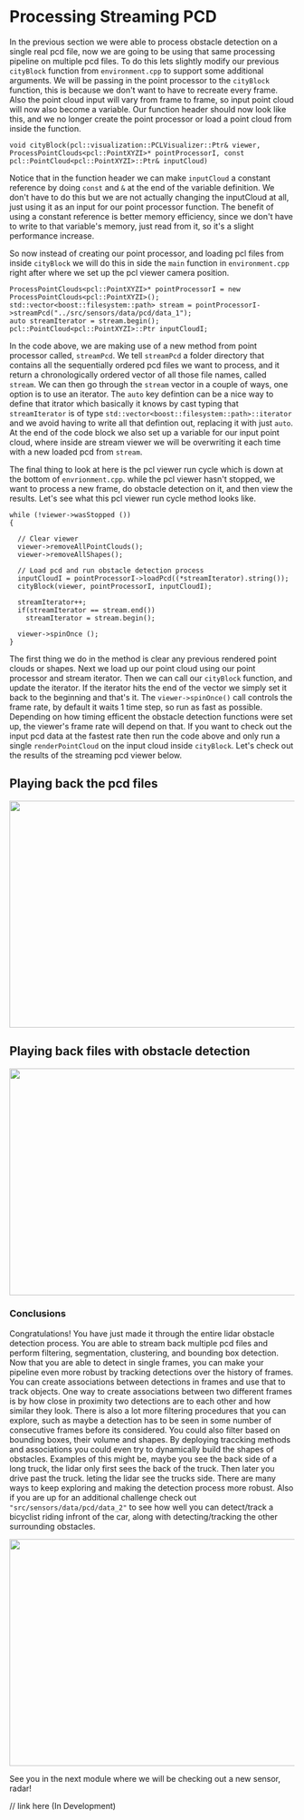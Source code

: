 # Processing Streaming PCD

In the previous section we were able to process obstacle detection on a single real pcd file, now we are going to be using that same processing pipeline on multiple pcd files. To do this lets slightly modify our previous `cityBlock` function from `environment.cpp` to support some additional arguments. We will be passing in the point processor to the `cityBlock` function, this is because we don't want to have to recreate every frame. Also the point cloud input will vary from frame to frame, so input point cloud will now also become a variable. Our function header should now look like this, and we no longer create the point processor or load a point cloud from inside the function.

```
void cityBlock(pcl::visualization::PCLVisualizer::Ptr& viewer, ProcessPointClouds<pcl::PointXYZI>* pointProcessorI, const pcl::PointCloud<pcl::PointXYZI>::Ptr& inputCloud)
```

Notice that in the function header we can make `inputCloud` a constant reference by doing `const` and `&` at the end of the variable definition. We don't have to do this but we are not actually changing the inputCloud at all, just using it as an input for our point processor function. The benefit of using a constant reference is better memory efficiency, since we don't have to write to that variable's memory, just read from it, so it's a slight performance increase.

So now instead of creating our point processor, and loading pcl files from inside `cityBlock` we will do this in side the `main` function in `environment.cpp` right after where we set up the pcl viewer camera position.

```
ProcessPointClouds<pcl::PointXYZI>* pointProcessorI = new ProcessPointClouds<pcl::PointXYZI>();
std::vector<boost::filesystem::path> stream = pointProcessorI->streamPcd("../src/sensors/data/pcd/data_1");
auto streamIterator = stream.begin();
pcl::PointCloud<pcl::PointXYZI>::Ptr inputCloudI;
```

In the code above, we are making use of a new method from point processor called, `streamPcd`. We tell `streamPcd` a folder directory that contains all the sequentially ordered pcd files we want to process, and it return a chronologically ordered vector of all those file names, called `stream`. We can then go through the `stream` vector in a couple of ways, one option is to use an iterator. The `auto` key defintion can be a nice way to define that itrator which basically it knows by cast typing that `streamIterator` is of type `std::vector<boost::filesystem::path>::iterator` and we avoid having to write all that defintion out, replacing it with just `auto`. At the end of the code block we also set up a variable for our input point cloud, where inside are stream viewer we will be overwriting it each time with a new loaded pcd from `stream`. 

The final thing to look at here is the pcl viewer run cycle which is down at the bottom of `envrionment.cpp`. while the pcl viewer hasn't stopped, we want to process a new frame, do obstacle detection on it, and then view the results. Let's see what this pcl viewer run cycle method looks like.

```
while (!viewer->wasStopped ())
{

  // Clear viewer
  viewer->removeAllPointClouds();
  viewer->removeAllShapes();

  // Load pcd and run obstacle detection process
  inputCloudI = pointProcessorI->loadPcd((*streamIterator).string());
  cityBlock(viewer, pointProcessorI, inputCloudI);
    
  streamIterator++;
  if(streamIterator == stream.end())
    streamIterator = stream.begin();

  viewer->spinOnce ();
}
```

The first thing we do in the method is clear any previous rendered point clouds or shapes. Next we load up our point cloud using our point processor and stream iterator. Then we can call our `cityBlock` function, and update the iterator. If the iterator hits the end of the vector we simply set it back to the beginning and that's it. The `viewer->spinOnce()` call controls the frame rate, by default it waits 1 time step, so run as fast as possible. Depending on how timing efficent the obstacle detection functions were set up, the viewer's frame rate will depend on that. If you want to check out the input pcd data at the fastest rate then run the code above and only run a single `renderPointCloud` on the input cloud inside `cityBlock`. Let's check out the results of the streaming pcd viewer below.

## Playing back the pcd files 

<img src="https://github.com/awbrown90/SensorFusionHighway/blob/master/media/pcdStream.gif" width="700" height="400" />

## Playing back files with obstacle detection

<img src="https://github.com/awbrown90/SensorFusionHighway/blob/master/media/pcdStreamDetection.gif" width="700" height="400" />

### Conclusions

Congratulations! You have just made it through the entire lidar obstacle detection process. You are able to stream back multiple pcd files and perform filtering, segmentation, clustering, and bounding box detection. Now that you are able to detect in single frames, you can make your pipeline even more robust by tracking detections over the history of frames. You can create associations between detections in frames and use that to track objects. One way to create associations between two different frames is by how close in proximity two detections are to each other and how similar they look. There is also a lot more filtering procedures that you can explore, such as maybe a detection has to be seen in some number of consecutive frames before its considered. You could also filter based on bounding boxes, their volume and shapes. By deploying traccking methods and associations you could even try to dynamically build the shapes of obstacles. Examples of this might be, maybe you see the back side of a long truck, the lidar only first sees the back of the truck. Then later you drive past the truck. leting the lidar see the trucks side. There are many ways to keep exploring and making the detection process more robust. Also if you are up for an additional challenge check out `"src/sensors/data/pcd/data_2"` to see how well you can detect/track a bicyclist riding infront of the car, along with detecting/tracking the other surrounding obstacles.

<img src="https://github.com/awbrown90/SensorFusionHighway/blob/master/media/challengeSet.gif" width="700" height="400" />

See you in the next module where we will be checking out a new sensor, radar!

// link here (In Development)